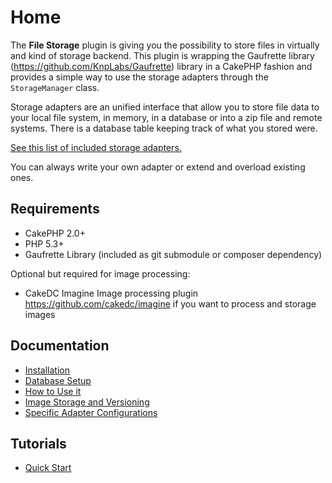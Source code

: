 Home
====

The **File Storage** plugin is giving you the possibility to store files in virtually and kind of storage backend. This plugin is wrapping the Gaufrette library (https://github.com/KnpLabs/Gaufrette) library in a CakePHP fashion and provides a simple way to use the storage adapters through the ```StorageManager``` class.

Storage adapters are an unified interface that allow you to store file data to your local file system, in memory, in a database or into a zip file and remote systems. There is a database table keeping track of what you stored were.

[See this list of included storage adapters.](Docs/Documentation/List-of-included-Adapters.md)

You can always write your own adapter or extend and overload existing ones.

Requirements
------------

 * CakePHP 2.0+
 * PHP 5.3+
 * Gaufrette Library (included as git submodule or composer dependency)

Optional but required for image processing:

 * CakeDC Imagine Image processing plugin https://github.com/cakedc/imagine if you want to process and storage images

Documentation
-------------

* [Installation](Documentation/Installation.md)
* [Database Setup](Documentation/Database-Setup.md)
* [How to Use it](Documentation/How-To-Use.md)
* [Image Storage and Versioning](Documentation/Image-Storage-And-Versioning.md)
* [Specific Adapter Configurations](Documentation/Specific-Adapter-Configurations.md)

Tutorials
---------

* [Quick Start](Tutorials/Quick-Start.md)
